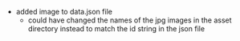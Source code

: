 * added image to data.json file
    - could have changed the names of the jpg images in the asset directory instead to match the id string in the json file
